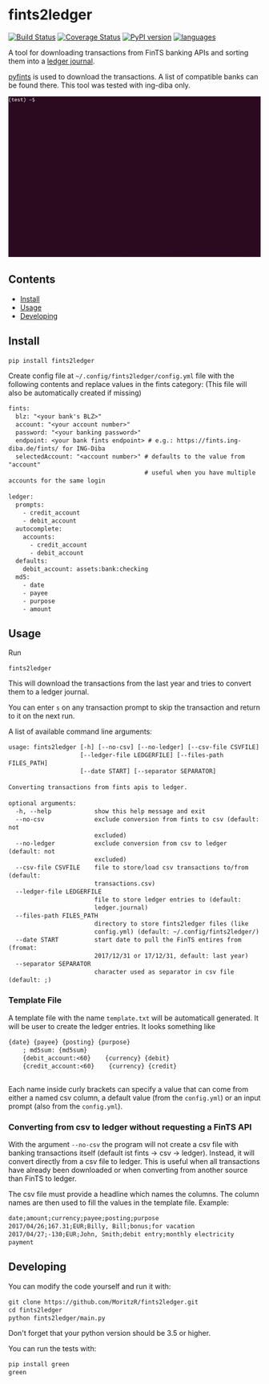 # fints2ledger
[![Build Status](https://travis-ci.org/MoritzR/fints2ledger.svg?branch=master)](https://travis-ci.org/MoritzR/fints2ledger) [![Coverage Status](https://coveralls.io/repos/github/MoritzR/fints2ledger/badge.svg?branch=master)](https://coveralls.io/github/MoritzR/fints2ledger?branch=master) [![PyPI version](https://badge.fury.io/py/fints2ledger.svg)](https://badge.fury.io/py/fints2ledger) [![languages](https://img.shields.io/pypi/pyversions/fints2ledger.svg)](https://pypi.org/project/fints2ledger)

A tool for downloading transactions from FinTS banking APIs and sorting them into a [ledger journal](http://hledger.org/).

[pyfints](https://github.com/raphaelm/python-fints) is used to download the transactions. A list of compatible banks can be found there. This tool was tested with ing-diba only.

![](demo.gif)

## Contents
- [Install](#install)
- [Usage](#usage)
- [Developing](#developing)

## Install

```
pip install fints2ledger
```

Create config file at `~/.config/fints2ledger/config.yml` file with the following contents and replace values in the fints category:
(This file will also be automatically created if missing)
```
fints:
  blz: "<your bank's BLZ>"
  account: "<your account number>"
  password: "<your banking password>"
  endpoint: <your bank fints endpoint> # e.g.: https://fints.ing-diba.de/fints/ for ING-Diba
  selectedAccount: "<account number>" # defaults to the value from "account"
                                      # useful when you have multiple accounts for the same login

ledger:
  prompts: 
    - credit_account
    - debit_account
  autocomplete:
    accounts:
      - credit_account
      - debit_account
  defaults:
    debit_account: assets:bank:checking
  md5:
    - date
    - payee
    - purpose
    - amount
```

## Usage
Run 
```
fints2ledger
```
This will download the transactions from the last year and tries to convert them to a ledger journal.

You can enter `s` on any transaction prompt to skip the transaction and return to it on the next run.

A list of available command line arguments:
```
usage: fints2ledger [-h] [--no-csv] [--no-ledger] [--csv-file CSVFILE]
                    [--ledger-file LEDGERFILE] [--files-path FILES_PATH]
                    [--date START] [--separator SEPARATOR]

Converting transactions from fints apis to ledger.

optional arguments:
  -h, --help            show this help message and exit
  --no-csv              exclude conversion from fints to csv (default: not
                        excluded)
  --no-ledger           exclude conversion from csv to ledger (default: not
                        excluded)
  --csv-file CSVFILE    file to store/load csv transactions to/from (default:
                        transactions.csv)
  --ledger-file LEDGERFILE
                        file to store ledger entries to (default:
                        ledger.journal)
  --files-path FILES_PATH
                        directory to store fints2ledger files (like
                        config.yml) (default: ~/.config/fints2ledger/)
  --date START          start date to pull the FinTS entires from (fromat:
                        2017/12/31 or 17/12/31, default: last year)
  --separator SEPARATOR
                        character used as separator in csv file (default: ;)
```

### Template File
A template file with the name `template.txt` will be automaticall generated. It will be user to create the ledger entries.
It looks something like
```
{date} {payee} {posting} {purpose}
    ; md5sum: {md5sum}
    {debit_account:<60}    {currency} {debit}
    {credit_account:<60}    {currency} {credit}
    
```
Each name inside curly brackets can specify a value that can come from either a named csv column, a default value (from the `config.yml`) or an input prompt (also from the `config.yml`).

### Converting from csv to ledger without requesting a FinTS API
With the argument `--no-csv` the program will not create a csv file with banking transactions itself (default ist fints -> csv -> ledger).
Instead, it will convert directly from a csv file to ledger. This is useful when all transactions have already been downloaded or when converting from another source than FinTS to ledger.

The csv file must provide a headline which names the columns. The column names are then used to fill the values in the template file.
Example:
```
date;amount;currency;payee;posting;purpose
2017/04/26;167.31;EUR;Billy, Bill;bonus;for vacation
2017/04/27;-130;EUR;John, Smith;debit entry;monthly electricity payment
```

## Developing
You can modify the code yourself and run it with:
```
git clone https://github.com/MoritzR/fints2ledger.git
cd fints2ledger
python fints2ledger/main.py
```
Don't forget that your python version should be 3.5 or higher.

You can run the tests with:
```
pip install green
green
```
